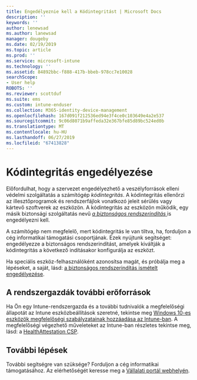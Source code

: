 ```yaml
---
title: Engedélyeznie kell a Kódintegritást | Microsoft Docs
description: ''
keywords: ''
author: lenewsad
ms.author: lanewsad
manager: dougeby
ms.date: 02/19/2019
ms.topic: article
ms.prod: ''
ms.service: microsoft-intune
ms.technology: ''
ms.assetid: 84892bbc-f888-417b-bbeb-978cc7e10028
searchScope:
- User help
ROBOTS: ''
ms.reviewer: scottduf
ms.suite: ems
ms.custom: intune-enduser
ms.collection: M365-identity-device-management
ms.openlocfilehash: 167d091f212536ed94e3f4ce0c103649e4a2e537
ms.sourcegitcommit: 9c06d8071b9affeda32e367bfe85d89bc524ed0b
ms.translationtype: MT
ms.contentlocale: hu-HU
ms.lasthandoff: 06/27/2019
ms.locfileid: "67413828"
---
```

# <a name="enable-code-integrity"></a>Kódintegritás engedélyezése

Előfordulhat, hogy a szervezet engedélyezhető a veszélyforrások elleni védelmi szolgáltatás a számítógép *kódintegritás*. A kódintegritás ellenőrzi az illesztőprogramok és rendszerfájlok vonatkozó jeleit sérülés vagy kártevő szoftverek az eszközön. A kódintegritás az eszközön működik, egy másik biztonsági szolgáltatás nevű [ *a biztonságos rendszerindítás* ](https://docs.microsoft.com/windows/security/information-protection/secure-the-windows-10-boot-process#secure-boot) is engedélyezni kell. 

A számítógép nem megfelelő, mert kódintegritás le van tiltva, ha, forduljon a cég informatikai támogatási csoportjának. Ezek nyújtunk segítséget: engedélyezze a biztonságos rendszerindítást, amelyek kiváltják a kódintegritás a következő indításakor konfigurálja az eszközt. 

Ha speciális eszköz-felhasználóként azonosítsa magát, és próbálja meg a lépéseket, a saját, lásd: [a biztonságos rendszerindítás ismételt engedélyezése](https://docs.microsoft.com/windows-hardware/manufacture/desktop/disabling-secure-boot#re-enable-secure-boot).

## <a name="additional-resources-for-it-administrators"></a>A rendszergazdák további erőforrások  
Ha Ön egy Intune-rendszergazda és a további tudnivalók a megfelelőségi állapotát az Intune eszközbeállítások szeretné, tekintse meg [Windows 10-es eszközök megfelelőségi szabályzatainak hozzáadása az Intune-ban](https://docs.microsoft.com/intune/compliance-policy-create-windows). A megfelelőségi végezhető műveleteket az Intune-ban részletes tekintse meg, lásd: a [HealthAttestation CSP](https://docs.microsoft.com/windows/client-management/mdm/healthattestation-csp#step-8-take-appropriate-policy-action-based-on-evaluation-results).  

## <a name="next-steps"></a>További lépések  
További segítségre van szüksége? Forduljon a cég informatikai támogatásához. Az elérhetőségét keresse meg a [Vállalati portál webhelyén](https://go.microsoft.com/fwlink/?linkid=2010980).

